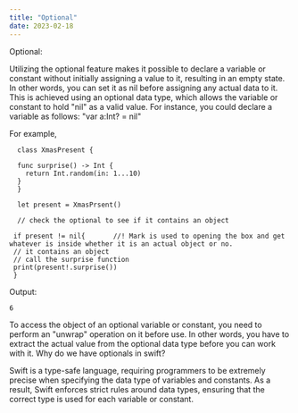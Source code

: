 ```yaml
---
title: "Optional"
date: 2023-02-18
---
```

  
Optional:
 
Utilizing the optional feature makes it possible to declare a variable or constant without initially assigning a value to it, resulting in an empty state. In other words, you can set it as nil before assigning any actual data to it. This is achieved using an optional data type, which allows the variable or constant to hold "nil" as a valid value. For instance, you could declare a variable as follows: "var a:Int? = nil"

For example, 

      class XmasPresent {

      func surprise() -> Int {
        return Int.random(in: 1...10)
      }
      }

      let present = XmasPrsent()

      // check the optional to see if it contains an object

     if present != nil{       //! Mark is used to opening the box and get whatever is inside whether it is an actual object or no.
     // it contains an object
     // call the surprise function
     print(present!.surprise())
     }

Output: 

    6

To access the object of an optional variable or constant, you need to perform an "unwrap" operation on it before use. In other words, you have to extract the actual value from the optional data type before you can work with it.
Why do we have optionals in swift?

Swift is a type-safe language, requiring programmers to be extremely precise when specifying the data type of variables and constants. As a result, Swift enforces strict rules around data types, ensuring that the correct type is used for each variable or constant.
